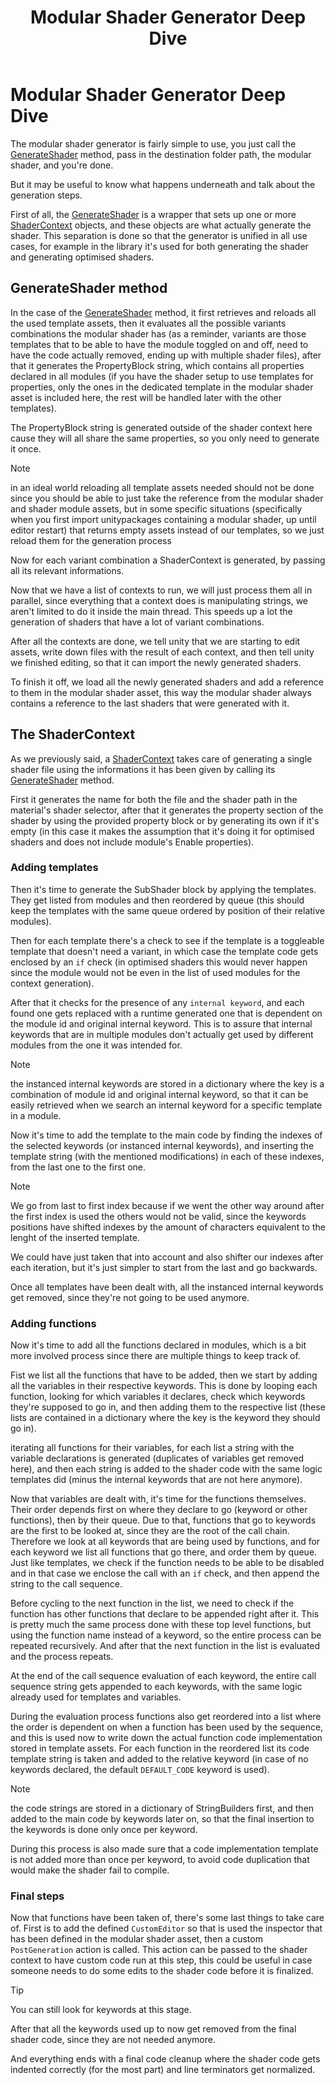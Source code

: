 ﻿---
uid: adv-GeneratorDive
title: Modular Shader Generator Deep Dive
---

# Modular Shader Generator Deep Dive

The modular shader generator is fairly simple to use, you just call the [GenerateShader](xref:VRLabs.ModularShaderSystem.ShaderGenerator.GenerateShader) method, pass in the destination folder path, the modular shader, and you're done.

But it may be useful to know what happens underneath and talk about the generation steps.

First of all, the [GenerateShader](xref:VRLabs.ModularShaderSystem.ShaderGenerator.GenerateShader) is a wrapper that sets up one or more [ShaderContext](xref:VRLabs.ModularShaderSystem.ShaderGenerator.ShaderContext) objects, and these objects are what actually generate the shader.
This separation is done so that the generator is unified in all use cases, for example in the library it's used for both generating the shader and generating optimised shaders.

## GenerateShader method

In the case of the [GenerateShader](xref:VRLabs.ModularShaderSystem.ShaderGenerator.GenerateShader) method, it first retrieves and reloads all the used template assets,
then it evaluates all the possible variants combinations the modular shader has (as a reminder, variants are those templates that to be able to have the module toggled on and off, need to have the code actually removed, ending up with multiple shader files), 
after that it generates the PropertyBlock string, which contains all properties declared in all modules (if you have the shader setup to use templates for properties, only the ones in the dedicated template in the modular shader asset is included here, the rest will be handled later with the other templates).

The PropertyBlock string is generated outside of the shader context here cause they will all share the same properties, so you only need to generate it once.

> [!NOTE]
> in an ideal world reloading all template assets needed should not be done since you should be able to just take the reference from the modular shader and shader module assets, but in some specific situations (specifically when you first import unitypackages containing a modular shader, up until editor restart) that returns empty assets instead of our templates, so we just reload them for the generation process


Now for each variant combination a ShaderContext is generated, by passing all its relevant informations.

Now that we have a list of contexts to run, we will just process them all in parallel, since everything that a context does is manipulating strings, we aren't limited to do it inside the main thread. This speeds up a lot the generation of shaders that have a lot of variant combinations. 

After all the contexts are done, we tell unity that we are starting to edit assets, write down files with the result of each context, and then tell unity we finished editing, so that it can import the newly generated shaders.

To finish it off, we load all the newly generated shaders and add a reference to them in the modular shader asset, this way the modular shader always contains a reference to the last shaders that were generated with it.

## The ShaderContext 

As we previously said, a [ShaderContext](xref:VRLabs.ModularShaderSystem.ShaderGenerator.ShaderContext) takes care of generating a single shader file using the informations it has been given by calling its [GenerateShader](xref:VRLabs.ModularShaderSystem.ShaderGenerator.ShaderContext.GenerateShader) method.

First it generates the name for both the file and the shader path in the material's shader selector, after that it generates the property section of the shader by using the provided property block or by generating its own if it's empty (in this case it makes the assumption that it's doing it for optimised shaders and does not include module's Enable properties).

### Adding templates

Then it's time to generate the SubShader block by applying the templates. They get listed from modules and then reordered by queue (this should keep the templates with the same queue ordered by position of their relative modules).

Then for each template there's a check to see if the template is a toggleable template that doesn't need a variant, in which case the template code gets enclosed by an `if` check (in optimised shaders this would never happen since the module would not be even in the list of used modules for the context generation).

After that it checks for the presence of any `internal keyword`, and each found one gets replaced with a runtime generated one that is dependent on the module id and original internal keyword. This is to assure that internal keywords that are in multiple modules don't actually get used by different modules from the one it was intended for.

> [!NOTE]
> the instanced internal keywords are stored in a dictionary where the key is a combination of module id and original internal keyword, so that it can be easily retrieved when we search an internal keyword for a specific template in a module.

Now it's time to add the template to the main code by finding the indexes of the selected keywords (or instanced internal keywords), and inserting the template string (with the mentioned modifications) in each of these indexes, from the last one to the first one.

> [!NOTE]
> We go from last to first index because if we went the other way around after the first index is used the others would not be valid, since the keywords positions have shifted indexes by the amount of characters equivalent to the lenght of the inserted template.
> 
> We could have just taken that into account and also shifter our indexes after each iteration, but it's just simpler to start from the last and go backwards.

Once all templates have been dealt with, all the instanced internal keywords get removed, since they're not going to be used anymore.

### Adding functions

Now it's time to add all the functions declared in modules, which is a bit more involved process since there are multiple things to keep track of.

Fist we list all the functions that have to be added, then we start by adding all the variables in their respective keywords.
This is done by looping each function, looking for which variables it declares, check which keywords they're supposed to go in, and then adding them to the respective list (these lists are contained in a dictionary where the key is the keyword they should go in).

iterating all functions for their variables, for each list a string with the variable declarations is generated (duplicates of variables get removed here), and then each string is added to the shader code with the same logic templates did (minus the internal keywords that are not here anymore).

Now that variables are dealt with, it's time for the functions themselves. Their order depends first on where they declare to go (keyword or other functions), then by their queue.
Due to that, functions that go to keywords are the first to be looked at, since they are the root of the call chain. Therefore we look at all keywords that are being used by functions, and for each keyword we list all functions that go there, and order them by queue. Just like templates, we check if the function needs to be able to be disabled and in that case we enclose the call with an `if` check, and then append the string to the call sequence. 

Before cycling to the next function in the list, we need to check if the function has other functions that declare to be appended right after it. This is pretty much the same process done with these top level functions, but using the function name instead of a keyword, so the entire process can be repeated recursively. And after that the next function in the list is evaluated and the process repeats.

At the end of the call sequence evaluation of each keyword, the entire call sequence string gets appended to each keywords, with the same logic already used for templates and variables.

During the evaluation process functions also get reordered into a list where the order is dependent on when a function has been used by the sequence, and this is used now to write down the actual function code implementation stored in template assets.
For each function in the reordered list its code template string is taken and added to the relative keyword (in case of no keywords declared, the default `DEFAULT_CODE` keyword is used).

> [!NOTE]
> the code strings are stored in a dictionary of StringBuilders first, and then added to the main code by keywords later on, so that the final insertion to the keywords is done only once per keyword.

During this process is also made sure that a code implementation template is not added more than once per keyword, to avoid code duplication that would make the shader fail to compile.

### Final steps

Now that functions have been taken of, there's some last things to take care of.
First is to add the defined `CustomEditor` so that is used the inspector that has been defined in the modular shader asset, then a custom `PostGeneration` action is called.
This action can be passed to the shader context to have custom code run at this step, this could be useful in case someone needs to do some edits to the shader code before it is finalized.

> [!TIP]
> You can still look for keywords at this stage.

After that all the keywords used up to now get removed from the final shader code, since they are not needed anymore.

And everything ends with a final code cleanup where the shader code gets indented correctly (for the most part) and line terminators get normalized.

